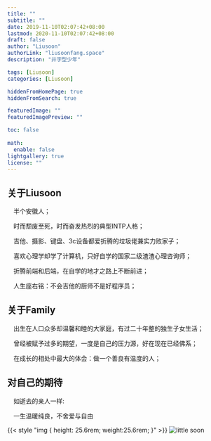 ```yaml
---
title: ""
subtitle: ""
date: 2019-11-10T02:07:42+08:00
lastmod: 2020-11-10T02:07:42+08:00
draft: false
author: "Liusoon"
authorLink: "liusoonfang.space"
description: "井字型少年"

tags: [Liusoon]
categories: [Liusoon]

hiddenFromHomePage: true
hiddenFromSearch: true

featuredImage: ""
featuredImagePreview: ""

toc: false
  
math:
  enable: false
lightgallery: true
license: ""
---
```

<!--more-->

## 关于Liusoon

&emsp;半个安徽人；

&emsp;时而颓废至死，时而奋发热烈的典型INTP人格；  

&emsp;吉他、摄影、键盘、3c设备都爱折腾的垃圾佬兼实力败家子；

&emsp;喜欢心理学却学了计算机，只好自学的国家二级渣渣心理咨询师；

&emsp;折腾前端和后端，在自学的地才之路上不断前进；

&emsp;人生座右铭：不会吉他的厨师不是好程序员；

## 关于Family

&emsp;出生在人口众多却温馨和睦的大家庭，有过二十年整的独生子女生活；

&emsp;曾经被赋予过多的期望，一度是自己的压力源，好在现在已经佛系；

&emsp;在成长的相处中最大的体会：做一个善良有温度的人；

## 对自己的期待

&emsp;如逝去的亲人一样:  

&emsp;一生温暖纯良，不舍爱与自由  

{{< style "img { height: 25.6rem; weight:25.6rem; }" >}}
![little soon](https://cdn.jsdelivr.net/gh/liusoon/images/20201110181319.png "2000年04月19日")
